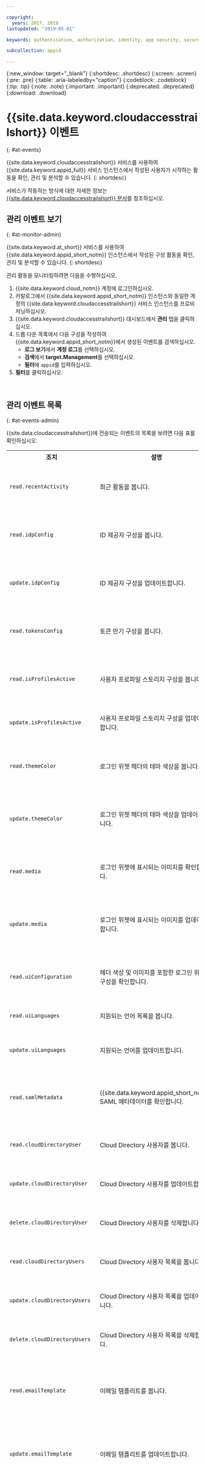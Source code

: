 ```yaml
---

copyright:
  years: 2017, 2019
lastupdated: "2019-05-01"

keywords: authentication, authorization, identity, app security, secure, application identity, app to app, access token, activity

subcollection: appid

---
```


{:new_window: target="_blank"}
{:shortdesc: .shortdesc}
{:screen: .screen}
{:pre: .pre}
{:table: .aria-labeledby="caption"}
{:codeblock: .codeblock}
{:tip: .tip}
{:note: .note}
{:important: .important}
{:deprecated: .deprecated}
{:download: .download}


# {{site.data.keyword.cloudaccesstrailshort}} 이벤트
{: #at-events}

{{site.data.keyword.cloudaccesstrailshort}} 서비스를 사용하여 {{site.data.keyword.appid_full}} 서비스 인스턴스에서 작성된 사용자가 시작하는 활동을 확인, 관리 및 분석할 수 있습니다.
{: shortdesc}





서비스가 작동하는 방식에 대한 자세한 정보는 [{{site.data.keyword.cloudaccesstrailshort}} 문서](/docs/services/cloud-activity-tracker?topic=cloud-activity-tracker-getting-started#getting-started)를 참조하십시오.






## 관리 이벤트 보기
{: #at-monitor-admin}

{{site.data.keyword.at_short}} 서비스를 사용하여 {{site.data.keyword.appid_short_notm}} 인스턴스에서 작성된 구성 활동을 확인, 관리 및 분석할 수 있습니다.
{: shortdesc}

관리 활동을 모니터링하려면 다음을 수행하십시오.

1. {{site.data.keyword.cloud_notm}} 계정에 로그인하십시오.
2. 카탈로그에서 {{site.data.keyword.appid_short_notm}} 인스턴스와 동일한 계정의 {{site.data.keyword.cloudaccesstrailshort}} 서비스 인스턴스를 프로비저닝하십시오.
3. {{site.data.keyword.cloudaccesstrailshort}} 대시보드에서 **관리** 탭을 클릭하십시오.
4. 드롭 다운 목록에서 다음 구성을 작성하여 {{site.data.keyword.appid_short_notm}}에서 생성된 이벤트를 검색하십시오.
    * **로그 보기**에서 **계정 로그**를 선택하십시오.
    * **검색**에서 **target.Management**를 선택하십시오.
    * **필터**에 `appid`를 입력하십시오.
5. **필터**를 클릭하십시오.

</br>

## 관리 이벤트 목록
{: #at-events-admin}

{{site.data.cloudaccesstrailshort}}에 전송되는 이벤트의 목록을 보려면 다음 표를 확인하십시오.

<table>
  <tr>
    <th>조치</th>
    <th>설명</th>
    <th>UI 위치</th>
  </tr>
  <tr>
    <td><code>read.recentActivity</code></td>
    <td>최근 활동을 봅니다.</td>
    <td><strong>개요</strong> 탭의 <strong>활동 로그</strong> 상자에서 찾을 수 있습니다.</td>
  </tr>
  <tr>
    <td><code>read.idpConfig</code></td>
    <td>ID 제공자 구성을 봅니다.</td>
    <td><strong>ID 제공자 > 관리</strong> 탭에서 찾을 수 있습니다.</td>
  </tr>
  <tr>
    <td><code>update.idpConfig</code></td>
    <td>ID 제공자 구성을 업데이트합니다.</td>
    <td><strong>ID 제공자 > 관리</strong> 탭에서 업데이트할 수 있습니다.</td>
  </tr>
  <tr>
    <td><code>read.tokensConfig</code></td>
    <td>토큰 만기 구성을 봅니다.</td>
    <td><strong>ID 제공자 > 토큰 만기</strong> 탭에서 찾을 수 있습니다.</td>
  </tr>
  <tr>
    <td><code>read.isProfilesActive</code></td>
    <td>사용자 프로파일 스토리지 구성을 봅니다.</td>
    <td><strong>개요</strong> 탭의 <strong>활동 로그</strong>에서 찾을 수 있습니다.</td>
  </tr>
  <tr>
    <td><code>update.isProfilesActive</code></td>
    <td>사용자 프로파일 스토리지 구성을 업데이트합니다.</td>
    <td><strong>프로파일</strong> 탭에서 찾을 수 있습니다.</td>
  </tr>
  <tr>
    <td><code>read.themeColor</code></td>
    <td>로그인 위젯 헤더의 테마 색상을 봅니다.</td>
    <td><strong>로그인 사용자 정의</strong> 탭에서 찾을 수 있습니다.</td>
  </tr>
  <tr>
    <td><code>update.themeColor</code></td>
    <td>로그인 위젯 헤더의 테마 색상을 업데이트합니다.</td>
    <td><strong>로그인 사용자 정의</strong> 탭에서 업데이트할 수 있습니다.</td>
  </tr>
  <tr>
    <td><code>read.media</code></td>
    <td>로그인 위젯에 표시되는 이미지를 확인합니다.</td>
    <td><strong>로그인 사용자 정의</strong> 탭에서 찾을 수 있습니다.</td>
  </tr>
  <tr>
    <td><code>update.media</code></td>
    <td>로그인 위젯에 표시되는 이미지를 업데이트합니다.</td>
    <td><strong>로그인 사용자 정의</strong> 탭에서 업데이트할 수 있습니다.</td>
  </tr>
  <tr>
    <td><code>read.uiConfiguration</code></td>
    <td>헤더 색상 및 이미지를 포함한 로그인 위젯 UI 구성을 확인합니다.</td>
    <td><strong>로그인 사용자 정의</strong> 탭에서 찾을 수 있습니다.</td>
  </tr>
  <tr>
    <td><code>read.uiLanguages</code></td>
    <td>지원되는 언어 목록을 봅니다.</td>
    <td>API에서 확인해야 합니다.</td>
  </tr>
  <tr>
    <td><code>update.uiLanguages</code></td>
    <td>지원되는 언어를 업데이트합니다.</td>
    <td>API를 통해 업데이트해야 합니다.</td>
  </tr>
  <tr>
    <td><code>read.samlMetadata</code></td>
    <td>{{site.data.keyword.appid_short_notm}} SAML 메타데이터를 확인합니다.</td>
    <td><strong>ID 제공자 > SAML 2.0 연합</strong> 탭에서 찾을 수 있습니다.</td>
  </tr>
  <tr>
    <td><code>read.cloudDirectoryUser</code></td>
    <td>Cloud Directory 사용자를 봅니다.</td>
    <td><strong>사용자</strong> 탭에서 찾을 수 있습니다.</td>
  </tr>
  <tr>
    <td><code>update.cloudDirectoryUser</code></td>
    <td>Cloud Directory 사용자를 업데이트합니다.</td>
    <td><strong>사용자</strong> 탭에서 업데이트할 수 있습니다.</td>
  </tr>
  <tr>
    <td><code>delete.cloudDirectoryUser</code></td>
    <td>Cloud Directory 사용자를 삭제합니다.</td>
    <td><strong>사용자</strong> 탭에서 삭제할 수 있습니다.</td>
  </tr>
  <tr>
    <td><code>read.cloudDirectoryUsers</code></td>
    <td>Cloud Directory 사용자 목록을 봅니다.</td>
    <td><strong>사용자</strong> 탭에서 찾을 수 있습니다.</td>
  </tr>
  <tr>
    <td><code>update.cloudDirectoryUsers</code></td>
    <td>Cloud Directory 사용자 목록을 업데이트합니다.</td>
    <td><strong>사용자</strong> 탭에서 업데이트할 수 있습니다.</td>
  </tr>
  <tr>
    <td><code>delete.cloudDirectoryUsers</code></td>
    <td>Cloud Directory 사용자 목록을 삭제합니다.</td>
    <td><strong>사용자</strong> 탭에서 삭제할 수 있습니다.</td>
  </tr>
  <tr>
    <td><code>read.emailTemplate</code></td>
    <td>이메일 템플리트를 봅니다.</td>
    <td><strong>ID 제공자 > Cloud Directory > 템플리트</strong> 탭에서 찾을 수 있습니다.</td>
  </tr>
  <tr>
    <td><code>update.emailTemplate</code></td>
    <td>이메일 템플리트를 업데이트합니다.</td>
    <td><strong>ID 제공자 > Cloud Directory > 템플리트</strong> 탭에서 찾을 수 있습니다.</td>
  </tr>
  <tr>
    <td><code>delete.emailTemplate</code></td>
    <td>기본값으로 재설정하기 위해 이메일 템플리트를 삭제합니다.</td>
    <td><strong>ID 제공자 > Cloud Directory > 템플리트</strong> 탭에서 찾을 수 있습니다.</td>
  </tr>
  <tr>
    <td><code>read.senderDetails</code></td>
    <td>발신인 세부사항을 봅니다.</td>
    <td><strong>ID 제공자 > Cloud Directory > 설정</strong> 탭에서 찾을 수 있습니다.</td>
  </tr>
  <tr>
    <td><code>update.senderDetails</code></td>
    <td>발신인 세부사항을 업데이트합니다.</td>
    <td><strong>ID 제공자 > Cloud Directory > 설정</strong> 탭에서 찾을 수 있습니다.</td>
  </tr>
  <tr>
    <td><code>update.resendNotification</code></td>
    <td>사용자 알림을 다시 보냅니다.</td>
    <td><strong>ID 제공자 > Cloud Directory > 설정</strong> 탭에서 찾을 수 있습니다.</td>
  </tr>
  <tr>
    <td><code>update.selfForgotPassword</code></td>
    <td>비밀번호 찾기 프로세스를 업데이트합니다.</td>
    <td><strong>ID 제공자 > Cloud Directory > 설정</strong> 탭에서 찾을 수 있습니다.</td>
  </tr>
  <tr>
    <td><code>update.forgotPasswordResult</code></td>
    <td>비밀번호 찾기 확인 결과를 봅니다.</td>
    <td>API를 통해 수행해야 합니다.</td>
  </tr>
  <tr>
    <td><code>update.selfSignUp</code></td>
    <td>등록 프로세스를 업데이트합니다.</td>
    <td><strong>ID 제공자 > Cloud Directory > 설정</strong> 탭에서 찾을 수 있습니다.</td>
  </tr>
  <tr>
    <td><code>update.signUpResult</code></td>
    <td>등록 결과 확인을 확인합니다.</td>
    <td>API를 통해 수행해야 합니다.</td>
  </tr>
  <tr>
    <td><code>read.action_url</code></td>
    <td>조치가 수행될 때 호출되는 사용자 정의 URL을 봅니다.</td>
    <td><strong>ID 제공자 > Cloud Directory > 사용자 정의 랜딩 페이지</strong> 탭에서 찾을 수 있습니다.</td>
  </tr>
  <tr>
    <td><code>update.action_url</code></td>
    <td>조치가 수행될 때 호출되는 사용자 정의 URL을 업데이트합니다.</td>
    <td><strong>ID 제공자 > Cloud Directory > 설정</strong> 탭에서 찾을 수 있습니다.</td>
  </tr>
  <tr>
    <td><code>update.changePassword</code></td>
    <td>Cloud Directory 사용자 비밀번호를 변경합니다.</td>
    <td><strong>ID 제공자 > Cloud Directory > 설정</strong> 탭에서 찾을 수 있습니다.</td>
  </tr>
  <tr>
    <td><code>read.loginWidgetConfig</code></td>
    <td>로그인 위젯 구성을 봅니다.</td>
    <td><strong>로그인 사용자 정의</strong> 탭에서 찾을 수 있습니다.</td>
  </tr>
  <tr>
    <td><code>update.loginWidgetConfig</code></td>
    <td>로그인 위젯 구성을 업데이트합니다.</td>
    <td><strong>로그인 사용자 정의</strong> 탭에서 업데이트할 수 있습니다.</td>
  </tr>
</table>



